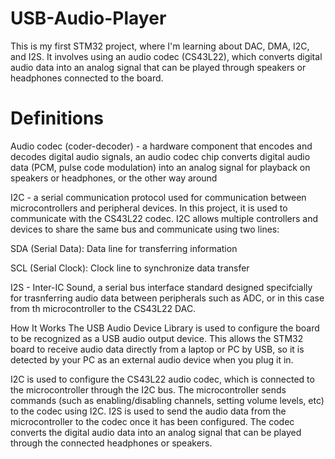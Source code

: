 # USB-Audio-Player
This is my first STM32 project, where I'm learning about DAC, DMA, I2C, and I2S. It involves using an audio codec (CS43L22), which converts digital audio data into an analog signal that can be played through speakers or headphones connected to the board. 

# Definitions
Audio codec (coder-decoder) - a hardware component that encodes and decodes digital audio signals, an audio codec chip converts digital audio data (PCM, pulse code modulation) into an analog signal for playback on speakers or headphones, or the other way around
  
I2C - a serial communication protocol used for communication between microcontrollers and peripheral devices. In this project, it is used to communicate with the CS43L22 codec. I2C allows multiple controllers and devices to share the same bus and communicate using two lines:
  
  SDA (Serial Data): Data line for transferring information
  
  SCL (Serial Clock): Clock line to synchronize data transfer

I2S - Inter-IC Sound, a serial bus interface standard designed specifcially for trasnferring audio data between peripherals such as ADC, or in this case from th microcontroller to the CS43L22 DAC. 

How It Works
The USB Audio Device Library is used to configure the board to be recognized as a USB audio output device. This allows the STM32 board to receive audio data directly from a laptop or PC by USB, so it is detected by your PC as an external audio device when you plug it in. 

I2C is used to configure the CS43L22 audio codec, which is connected to the microcontroller through the I2C bus. The microcontroller sends commands (such as enabling/disabling channels, setting volume levels, etc) to the codec using I2C. I2S is used to send the audio data from the microcontroller to the codec once it has been configured. The codec converts the digital audio data into an analog signal that can be played through the connected headphones or speakers.

